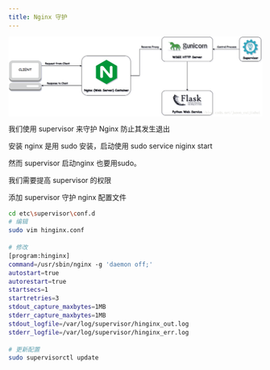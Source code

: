 ```yaml
---
title: Nginx 守护
---
```

<p align="center">
<img width="600" align="center" src="Assets/20190604150368.png"/>
</p>

我们使用 supervisor 来守护 Nginx 防止其发生退出

安装 nginx 是用 sudo 安装，启动使用 sudo service niginx start

然而 supervisor 启动nginx 也要用sudo。

我们需要提高 supervisor 的权限

添加 supervisor 守护 nginx 配置文件

``` bash
cd etc\supervisor\conf.d
# 编辑
sudo vim hinginx.conf

# 修改
[program:hinginx]
command=/usr/sbin/nginx -g 'daemon off;'
autostart=true
autorestart=true
startsecs=1
startretries=3
stdout_capture_maxbytes=1MB
stderr_capture_maxbytes=1MB
stdout_logfile=/var/log/supervisor/hinginx_out.log
stderr_logfile=/var/log/supervisor/hinginx_err.log

# 更新配置
sudo supervisorctl update
```
